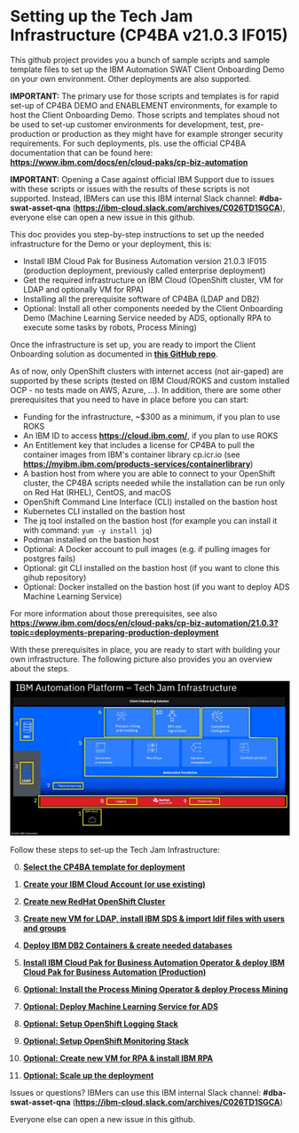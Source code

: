 # Setting up the Tech Jam Infrastructure (CP4BA v21.0.3 IF015)

This github project provides you a bunch of sample scripts and sample template files to set up the IBM Automation SWAT Client Onboarding Demo on your own environment. Other deployments are also supported.

**IMPORTANT:** The primary use for those scripts and templates is for rapid set-up of CP4BA DEMO and ENABLEMENT environments, for example to host the Client Onboarding Demo. Those scripts and templates shoud not be used to set-up customer environments for development, test, pre-production or production as they might have for example stronger security requirements. For such deployments, pls. use the official CP4BA documentation that can be found here: **https://www.ibm.com/docs/en/cloud-paks/cp-biz-automation**

**IMPORTANT:** Opening a Case against official IBM Support due to issues with these scripts or issues with the results of these scripts is not supported. Instead, IBMers can use this IBM internal Slack channel: **#dba-swat-asset-qna** (**https://ibm-cloud.slack.com/archives/C026TD1SGCA**), everyone else can open a new issue in this github.

This doc provides you step-by-step instructions to set up the needed infrastructure for the Demo or your deployment, this is:
- Install IBM Cloud Pak for Business Automation version 21.0.3 IF015 (production deployment, previously called enterprise deployment)
- Get the required infrastructure on IBM Cloud (OpenShift cluster, VM for LDAP and optionally VM for RPA)
- Installing all the prerequisite software of CP4BA (LDAP and DB2)
- Optional: Install all other components needed by the Client Onboarding Demo (Machine Learning Service needed by ADS, optionally RPA to execute some tasks by robots, Process Mining)

Once the infrastructure is set up, you are ready to import the Client Onboarding solution as documented in **[this GitHub repo](https://github.com/IBM/cp4ba-client-onboarding-scenario)**.

As of now, only OpenShift clusters with internet access (not air-gaped) are supported by these scripts (tested on IBM Cloud/ROKS and custom installed OCP - no tests made on AWS, Azure, ...). In addition, there are some other prerequisites that you need to have in place before you can start:
- Funding for the infrastructure, ~$300 as a minimum, if you plan to use ROKS
- An IBM ID to access **https://cloud.ibm.com/**, if you plan to use ROKS
- An Entitlement key that includes a license for CP4BA to pull the container images from IBM's container library cp.icr.io (see **https://myibm.ibm.com/products-services/containerlibrary**)
- A bastion host from where you are able to connect to your OpenShift cluster, the CP4BA scripts needed while the installation can be run only on Red Hat (RHEL), CentOS, and macOS
- OpenShift Command Line Interface (CLI) installed on the bastion host
- Kubernetes CLI installed on the bastion host
- The jq tool installed on the bastion host (for example you can install it with command: `yum -y install jq`)
- Podman installed on the bastion host
- Optional: A Docker account to pull images (e.g. if pulling images for postgres fails)
- Optional: git CLI installed on the bastion host (if you want to clone this gihub repository)
- Optional: Docker installed on the bastion host (if you want to deploy ADS Machine Learning Service)

For more information about those prerequisites, see also **https://www.ibm.com/docs/en/cloud-paks/cp-biz-automation/21.0.3?topic=deployments-preparing-production-deployment**

With these prerequisites in place, you are ready to start with building your own infrastructure. The following picture also provides you an overview about the steps.

![Overview](images/overview00.jpg "Overview")

Follow these steps to set-up the Tech Jam Infrastructure:

0. **[Select the CP4BA template for deployment](00selectTemplate.md)**

1. **[Create your IBM Cloud Account (or use existing)](01createIBMCloudAccount.md)**

2. **[Create new RedHat OpenShift Cluster](02createRedHatOpenShiftCluster.md)**

3. **[Create new VM for LDAP, install IBM SDS & import ldif files with users and groups](03createVMForLDAP.md)**

4. **[Deploy IBM DB2 Containers  &  create needed databases](04deployIBMDB2.md)**

5. **[Install IBM Cloud Pak for Business Automation Operator  &  deploy IBM Cloud Pak for Business Automation (Production)](05installCP4BA.md)**

6. **[Optional: Install the Process Mining Operator & deploy Process Mining](06deployProcessMining.md)**

7. **[Optional: Deploy Machine Learning Service for ADS](07deployMLService4ADS.md)**

8. **[Optional: Setup OpenShift Logging Stack](08setupLogging.md)**

9. **[Optional: Setup OpenShift Monitoring Stack](09setupMonitoring.md)**

10. **[Optional: Create new VM for RPA  &  install IBM RPA](10createVMForRPA.md)**

11. **[Optional: Scale up the deployment](11scaleUp.md)**

Issues or questions? IBMers can use this IBM internal Slack channel: **#dba-swat-asset-qna** (**https://ibm-cloud.slack.com/archives/C026TD1SGCA**)

Everyone else can open a new issue in this github.
